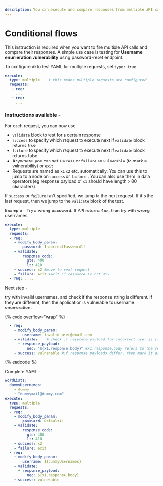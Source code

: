 ```yaml
---
description: You can execute and compare responses from multiple API calls in YAML tests
---
```


# Conditional flows

This instruction is required when you want to fire multiple API calls and compare their responses. A simple use case is testing for **Username enumeration vulnerability** using password-reset endpoint.

To configure Akto test YAML for multiple requests, set `type: true`

```yaml
execute: 
  type: multiple    # this means multiple requests are configured
  requests: 
   - req: 
     ...
   - req:
     ...  
```

### Instructions available -&#x20;

For each request, you can now use&#x20;

* `validate` block to test for a certain response
* `success` to specify which request to execute next if `validate` block returns true
* `failure` to specify which request to execute next if `validate` block returns false
* Anywhere, you can set `success` or `failure` as `vulnerable` (to mark a vulnerability) or `exit`
* Requests are named as `x1` `x2` etc. automatically. You can use this to jump to a node on `success` or `failure` . You can also use them in data operators (eg response payload of `x1` should have length > 80 characters)

If `success` or `failure` isn't specified, we jump to the next request. If it's the last request, then we jump to the `validate` block of the test.&#x20;



Example - Try a wrong password. If API returns 4xx, then try with wrong usernames

```yaml
execute:
  type: multiple
  requests:
  - req:
    - modify_body_param:
        password: IncorrectPassword1!   
    - validate:
        response_code:
          gte: 400
          lt: 410
    - success: x2 #move to next request 
    - failure: exit #exit if response is not 4xx
  - req: ....  
```

Next step -&#x20;

try with invalid usernames, and check if the response string is different. If they are different, then the application is vulnerable to username enumeration.&#x20;

{% code overflow="wrap" %}
```yaml
  - req:
    - modify_body_param:
        username: invalid_user@email.com
    - validate:    # check if response payload for incorrect user is same as incorrect password
      - response_payload:
          neq: "${x1.response.body}" #x1.response.body refers to the response body of 1st request
    - success: vulnerable #if response payloads differ, then mark it as a vuln.
```
{% endcode %}

Complete YAML -&#x20;

```yaml
wordLists:
  dummyUsernames:
    - dummy
    - "dummymail@dummy.com"
execute:
  type: multiple
  requests:
  - req:
    - modify_body_param:
        password: Default1!
    - validate:
        response_code:
          gte: 400
          lt: 410
    - success: x2
    - failure: exit
  - req:
    - modify_body_param:
        username: ${dummyUsernames}
    - validate:
      - response_payload:
          neq: ${x1.response.body}
    - success: vulnerable
```
